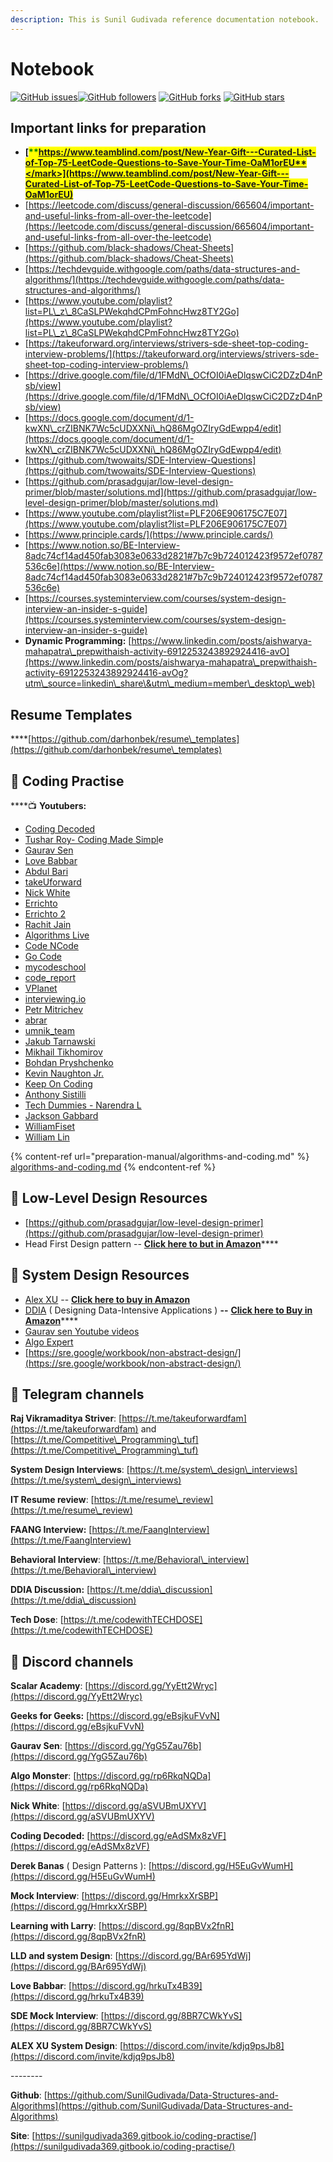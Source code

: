 ```yaml
---
description: This is Sunil Gudivada reference documentation notebook.
---
```


# Notebook

[![GitHub issues](https://img.shields.io/github/issues/SunilGudivada/Data-Structures-and-Algorithms.svg)![GitHub followers](https://img.shields.io/github/followers/SunilGudivada.svg?style=social\&label=Follow\&maxAge=2592000)](https://github.com/sunilGudivada?tab=followers) [![GitHub forks](https://img.shields.io/github/forks/SunilGudivada/Data-Structures-and-Algorithms.svg?style=social\&label=Fork\&maxAge=2592000)](https://github.com/SunilGudivada/Data-Structures-and-Algorithms/network/) [![GitHub stars](https://img.shields.io/github/stars/SunilGudivada/Data-Structures-and-Algorithms.svg?style=social\&label=Star\&maxAge=2592000)](https://github.com/SunilGudivada/Data-Structures-and-Algorithms/stargazers/)

## **Important links for preparation**

* <mark style="color:green;">****</mark>[<mark style="color:green;">**https://www.teamblind.com/post/New-Year-Gift---Curated-List-of-Top-75-LeetCode-Questions-to-Save-Your-Time-OaM1orEU**</mark>](https://www.teamblind.com/post/New-Year-Gift---Curated-List-of-Top-75-LeetCode-Questions-to-Save-Your-Time-OaM1orEU)<mark style="color:green;">****</mark>
* [https://leetcode.com/discuss/general-discussion/665604/important-and-useful-links-from-all-over-the-leetcode](https://leetcode.com/discuss/general-discussion/665604/important-and-useful-links-from-all-over-the-leetcode)
* [https://github.com/black-shadows/Cheat-Sheets](https://github.com/black-shadows/Cheat-Sheets)
* [https://techdevguide.withgoogle.com/paths/data-structures-and-algorithms/](https://techdevguide.withgoogle.com/paths/data-structures-and-algorithms/)
* [https://www.youtube.com/playlist?list=PL\_z\_8CaSLPWekqhdCPmFohncHwz8TY2Go](https://www.youtube.com/playlist?list=PL\_z\_8CaSLPWekqhdCPmFohncHwz8TY2Go)
* [https://takeuforward.org/interviews/strivers-sde-sheet-top-coding-interview-problems/](https://takeuforward.org/interviews/strivers-sde-sheet-top-coding-interview-problems/)
* [https://drive.google.com/file/d/1FMdN\_OCfOI0iAeDlqswCiC2DZzD4nPsb/view](https://drive.google.com/file/d/1FMdN\_OCfOI0iAeDlqswCiC2DZzD4nPsb/view)
* [https://docs.google.com/document/d/1-kwXN\_crZIBNK7Wc5cUDXXNi\_hQ86MgOZIryGdEwpp4/edit](https://docs.google.com/document/d/1-kwXN\_crZIBNK7Wc5cUDXXNi\_hQ86MgOZIryGdEwpp4/edit)
* [https://github.com/twowaits/SDE-Interview-Questions](https://github.com/twowaits/SDE-Interview-Questions)
* [https://github.com/prasadgujar/low-level-design-primer/blob/master/solutions.md](https://github.com/prasadgujar/low-level-design-primer/blob/master/solutions.md)
* [https://www.youtube.com/playlist?list=PLF206E906175C7E07](https://www.youtube.com/playlist?list=PLF206E906175C7E07)
* [https://www.principle.cards/](https://www.principle.cards/)
* [https://www.notion.so/BE-Interview-8adc74cf14ad450fab3083e0633d2821#7b7c9b724012423f9572ef0787536c6e](https://www.notion.so/BE-Interview-8adc74cf14ad450fab3083e0633d2821#7b7c9b724012423f9572ef0787536c6e)
* [https://courses.systeminterview.com/courses/system-design-interview-an-insider-s-guide](https://courses.systeminterview.com/courses/system-design-interview-an-insider-s-guide)
* **Dynamic Programming:** [https://www.linkedin.com/posts/aishwarya-mahapatra\_prepwithaish-activity-6912253243892924416-avO](https://www.linkedin.com/posts/aishwarya-mahapatra\_prepwithaish-activity-6912253243892924416-avOg?utm\_source=linkedin\_share\&utm\_medium=member\_desktop\_web)

## **Resume Templates**

****[https://github.com/darhonbek/resume\_templates](https://github.com/darhonbek/resume\_templates)

## :link: **Coding Practise**

****:tv: **Youtubers:**

* [Coding Decoded](./#important-links-for-preparation)
* [Tushar Roy- Coding Made Simpl](https://www.youtube.com/user/tusharroy2525)e
* [Gaurav Sen](https://www.youtube.com/channel/UCRPMAqdtSgd0Ipeef7iFsKw)
* [Love Babbar](https://www.youtube.com/channel/UCQHLxxBFrbfdrk1jF0moTpw)
* [Abdul Bari](https://www.youtube.com/channel/UCZCFT11CWBi3MHNlGf019nw)
* [takeUforward](https://www.youtube.com/channel/UCJskGeByzRRSvmOyZOz61ig)
* [Nick White](https://www.youtube.com/channel/UC1fLEeYICmo3O9cUsqIi7HA)
* [Errichto](https://www.youtube.com/channel/UCBr\_Fu6q9iHYQCh13jmpbrg)
* [Errichto 2](https://www.youtube.com/channel/UC2D\_ekI79trchAxgRq5mwpQ)
* [Rachit Jain](https://www.youtube.com/channel/UC9fDC\_eBh9e\_bogw87DbGKQ)
* [Algorithms Live](https://www.youtube.com/channel/UCBLr7ISa\_YDy5qeATupf26w)
* [Code NCode](https://www.youtube.com/channel/UC0zvY3yIBQTrSutsV-4yscQ)
* [Go Code](https://www.youtube.com/channel/UCoEt3glB4rWSq5zEhSGhUWA)
* [mycodeschool](https://www.youtube.com/channel/UClEEsT7DkdVO\_fkrBw0OTrA)
* [code\_report](https://www.youtube.com/channel/UC1kBxkk2bcG78YBX7LMl9pQ)
* [VPlanet](https://www.youtube.com/channel/UCdNNY8Y8meG3z9Wy6MTzcLg)
* [interviewing.io](https://www.youtube.com/channel/UCNc-Wa\_ZNBAGzFkYbAHw9eg)
* [Petr Mitrichev](https://www.youtube.com/channel/UCdmeooqNtlN7IhrKlq7hGDA)
* [abrar](https://www.youtube.com/channel/UCAjsH3UCJrd-xAfUBsB-dOg)
* [umnik\_team](https://www.youtube.com/channel/UC3-pkjZ8-D4aW8QfaExuMjw)
* [Jakub Tarnawski](https://www.youtube.com/channel/UCfIh0OerrbEQpZGPq4jjJrQ)
* [Mikhail Tikhomirov](https://www.youtube.com/channel/UC9LLwpFiNE6fn9PEYtHpOZA)
* [Bohdan Pryshchenko](https://www.youtube.com/channel/UCWqqnonyL7aVeUYl5Yp8TrQ)
* [Kevin Naughton Jr.](https://www.youtube.com/channel/UCKvwPt6BifPP54yzH99ff1g)
* [Keep On Coding](https://www.youtube.com/channel/UCsLo154Krjwhoz8W00N8ItA)
* [Anthony Sistilli](https://www.youtube.com/channel/UCoYzQqZNCRqqAomJwJ6yEdg)
* [Tech Dummies - Narendra L](https://www.youtube.com/channel/UCn1XnDWhsLS5URXTi5wtFTA)
* [Jackson Gabbard](https://www.youtube.com/channel/UCcdCkJKXlRoXVD03eo-q8mQ)
* [WilliamFiset](https://www.youtube.com/channel/UCD8yeTczadqdARzQUp29PJw)
* [William Lin](https://www.youtube.com/channel/UCKuDLsO0Wwef53qdHPjbU2Q)

{% content-ref url="preparation-manual/algorithms-and-coding.md" %}
[algorithms-and-coding.md](preparation-manual/algorithms-and-coding.md)
{% endcontent-ref %}

## :link: Low-Level Design Resources

* [https://github.com/prasadgujar/low-level-design-primer](https://github.com/prasadgujar/low-level-design-primer)
* Head First Design pattern -- [**Click here to but in Amazon**](https://www.amazon.in/gp/product/0596007124/)****

## :link: **System Design Resources**

* [Alex XU](System%20Design/Alex%20xu%20-%20System%20Design%20Interview%20An%20Insider%E2%80%99s%20Guide%20by%20Alex%20Yu%20\(z-lib.org\).pdf) -- [**Click here to buy in Amazon**](https://www.amazon.in/System-Design-Interview-insiders-Second/dp/B08CMF2CQF/)&#x20;
* [DDIA](https://github.com/SunilGudivada/Data-Structures-and-Algorithms/tree/master/System%20Design/DDIA) ( Designing Data-Intensive Applications ) **--** [**Click here to Buy in Amazon**](https://www.amazon.in/gp/product/9352135245/ref=ppx\_yo\_dt\_b\_asin\_title\_o00\_s00?ie=UTF8\&psc=1)****
* [Gaurav sen Youtube videos](https://www.youtube.com/c/GauravSensei)
* [Algo Expert](https://algoexpert.io/)
* [https://sre.google/workbook/non-abstract-design/](https://sre.google/workbook/non-abstract-design/)

## :link: Telegram channels

**Raj Vikramaditya Striver**: [https://t.me/takeuforwardfam](https://t.me/takeuforwardfam) and [https://t.me/Competitive\_Programming\_tuf](https://t.me/Competitive\_Programming\_tuf)

**System Design Interviews**: [https://t.me/system\_design\_interviews](https://t.me/system\_design\_interviews)

**IT Resume review**: [https://t.me/resume\_review](https://t.me/resume\_review)

**FAANG Interview:** [https://t.me/FaangInterview](https://t.me/FaangInterview)

**Behavioral Interview**: [https://t.me/Behavioral\_interview](https://t.me/Behavioral\_interview)

**DDIA Discussion:** [https://t.me/ddia\_discussion](https://t.me/ddia\_discussion)

**Tech Dose**: [https://t.me/codewithTECHDOSE](https://t.me/codewithTECHDOSE)



## :link: Discord channels

**Scalar Academy**: [https://discord.gg/YyEtt2Wryc](https://discord.gg/YyEtt2Wryc)

**Geeks for Geeks:** [https://discord.gg/eBsjkuFVvN](https://discord.gg/eBsjkuFVvN)

**Gaurav Sen**: [https://discord.gg/YgG5Zau76b](https://discord.gg/YgG5Zau76b)

**Algo Monster**: [https://discord.gg/rp6RkqNQDa](https://discord.gg/rp6RkqNQDa)

**Nick White**: [https://discord.gg/aSVUBmUXYV](https://discord.gg/aSVUBmUXYV)

**Coding Decoded:** [https://discord.gg/eAdSMx8zVF](https://discord.gg/eAdSMx8zVF)

**Derek Banas** ( Design Patterns ): [https://discord.gg/H5EuGvWumH](https://discord.gg/H5EuGvWumH)

**Mock Interview**: [https://discord.gg/HmrkxXrSBP](https://discord.gg/HmrkxXrSBP)

**Learning with Larry**: [https://discord.gg/8qpBVx2fnR](https://discord.gg/8qpBVx2fnR)

**LLD and system Design**: [https://discord.gg/BAr695YdWj](https://discord.gg/BAr695YdWj)

**Love Babbar**: [https://discord.gg/hrkuTx4B39](https://discord.gg/hrkuTx4B39)

**SDE Mock Interview**: [https://discord.gg/8BR7CWkYvS](https://discord.gg/8BR7CWkYvS)

**ALEX XU System Design**: [https://discord.com/invite/kdjq9psJb8](https://discord.com/invite/kdjq9psJb8)



\--------

**Github**: [https://github.com/SunilGudivada/Data-Structures-and-Algorithms](https://github.com/SunilGudivada/Data-Structures-and-Algorithms)

**Site**: [https://sunilgudivada369.gitbook.io/coding-practise/](https://sunilgudivada369.gitbook.io/coding-practise/)
